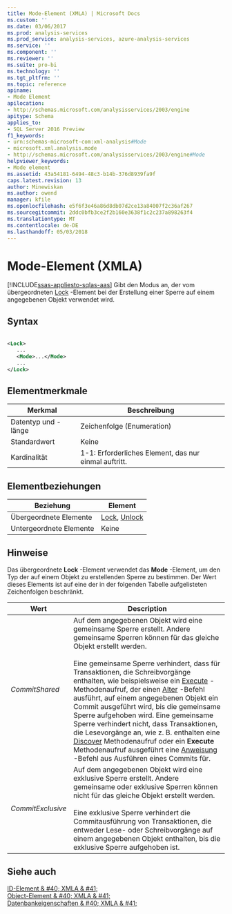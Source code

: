 ```yaml
---
title: Mode-Element (XMLA) | Microsoft Docs
ms.custom: ''
ms.date: 03/06/2017
ms.prod: analysis-services
ms.prod_service: analysis-services, azure-analysis-services
ms.service: ''
ms.component: ''
ms.reviewer: ''
ms.suite: pro-bi
ms.technology: ''
ms.tgt_pltfrm: ''
ms.topic: reference
apiname:
- Mode Element
apilocation:
- http://schemas.microsoft.com/analysisservices/2003/engine
apitype: Schema
applies_to:
- SQL Server 2016 Preview
f1_keywords:
- urn:schemas-microsoft-com:xml-analysis#Mode
- microsoft.xml.analysis.mode
- http://schemas.microsoft.com/analysisservices/2003/engine#Mode
helpviewer_keywords:
- Mode element
ms.assetid: 43a54181-6494-48c3-b14b-376d8939fa9f
caps.latest.revision: 13
author: Minewiskan
ms.author: owend
manager: kfile
ms.openlocfilehash: e5f6f3e46a86d8db07d2ce13a84007f2c36af267
ms.sourcegitcommit: 2ddc0bfb3ce2f2b160e3638f1c2c237a898263f4
ms.translationtype: MT
ms.contentlocale: de-DE
ms.lasthandoff: 05/03/2018
---
```

# <a name="mode-element-xmla"></a>Mode-Element (XMLA)
[!INCLUDE[ssas-appliesto-sqlas-aas](../../../includes/ssas-appliesto-sqlas-aas.md)]
  Gibt den Modus an, der vom übergeordneten [Lock](../../../analysis-services/xmla/xml-elements-commands/lock-element-xmla.md) -Element bei der Erstellung einer Sperre auf einem angegebenen Objekt verwendet wird.  
  
## <a name="syntax"></a>Syntax  
  
```xml  
  
<Lock>  
   ...  
   <Mode>...</Mode>  
   ...  
</Lock>  
```  
  
## <a name="element-characteristics"></a>Elementmerkmale  
  
|Merkmal|Beschreibung|  
|--------------------|-----------------|  
|Datentyp und -länge|Zeichenfolge (Enumeration)|  
|Standardwert|Keine|  
|Kardinalität|1-1: Erforderliches Element, das nur einmal auftritt.|  
  
## <a name="element-relationships"></a>Elementbeziehungen  
  
|Beziehung|Element|  
|------------------|-------------|  
|Übergeordnete Elemente|[Lock](../../../analysis-services/xmla/xml-elements-commands/lock-element-xmla.md), [Unlock](../../../analysis-services/xmla/xml-elements-commands/unlock-element-xmla.md)|  
|Untergeordnete Elemente|Keine|  
  
## <a name="remarks"></a>Hinweise  
 Das übergeordnete **Lock** -Element verwendet das **Mode** -Element, um den Typ der auf einem Objekt zu erstellenden Sperre zu bestimmen. Der Wert dieses Elements ist auf eine der in der folgenden Tabelle aufgelisteten Zeichenfolgen beschränkt.  
  
|Wert|Description|  
|-----------|-----------------|  
|*CommitShared*|Auf dem angegebenen Objekt wird eine gemeinsame Sperre erstellt. Andere gemeinsame Sperren können für das gleiche Objekt erstellt werden.<br /><br /> Eine gemeinsame Sperre verhindert, dass für Transaktionen, die Schreibvorgänge enthalten, wie beispielsweise ein [Execute](../../../analysis-services/xmla/xml-elements-methods-execute.md) -Methodenaufruf, der einen [Alter](../../../analysis-services/xmla/xml-elements-commands/alter-element-xmla.md) -Befehl ausführt, auf einem angegebenen Objekt ein Commit ausgeführt wird, bis die gemeinsame Sperre aufgehoben wird. Eine gemeinsame Sperre verhindert nicht, dass Transaktionen, die Lesevorgänge an, wie z. B. enthalten eine [Discover](../../../analysis-services/xmla/xml-elements-methods-discover.md) Methodenaufruf oder ein **Execute** Methodenaufruf ausgeführt eine [Anweisung](../../../analysis-services/xmla/xml-elements-commands/statement-element-xmla.md) -Befehl aus Ausführen eines Commits für.|  
|*CommitExclusive*|Auf dem angegebenen Objekt wird eine exklusive Sperre erstellt. Andere gemeinsame oder exklusive Sperren können nicht für das gleiche Objekt erstellt werden.<br /><br /> Eine exklusive Sperre verhindert die Commitausführung von Transaktionen, die entweder Lese- oder Schreibvorgänge auf einem angegebenen Objekt enthalten, bis die exklusive Sperre aufgehoben ist.|  
  
## <a name="see-also"></a>Siehe auch  
 [ID-Element & #40; XMLA & #41;](../../../analysis-services/xmla/xml-elements-properties/id-element-xmla.md)   
 [Object-Element & #40; XMLA & #41;](../../../analysis-services/xmla/xml-elements-properties/object-element-xmla.md)   
 [Datenbankeigenschaften & #40; XMLA & #41;](../../../analysis-services/xmla/xml-elements-properties/xml-elements-properties.md)  
  
  
